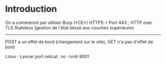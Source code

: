 <h1>Introduction</h1>
On a commencé par utiliser Burp (*CE*) 
HTTPS = Port 443 ; HTTP over TLS
Stateless (gestion de l'état laissé aux couches supérieures

---
<p>POST a un effet de bord (changement sur le site), GET n'a pas d'effet de bord</p>

Linux : Lancer port netcat : nc -lvnb 9001
